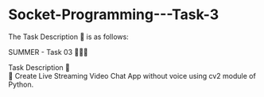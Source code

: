 # Socket-Programming---Task-3
The Task Description 📄 is as follows:

SUMMER - Task 03 👨🏻‍💻  

Task Description 📄  
📌 Create Live Streaming Video Chat App without voice using cv2 module of Python.

